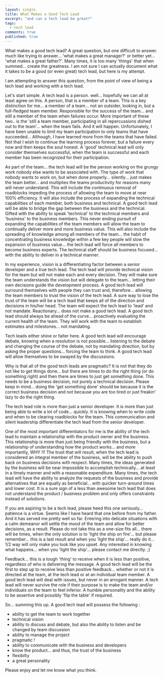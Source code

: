 ```yaml
---
layout: single
title: What Makes a Good Tech Lead
excerpt: "and can a tech lead be great?"
tags: 
  - tech lead
comments: true
published: true
---
```


What makes a good tech lead?  A great question, but one difficult to answer.  much like trying to answer... 'what makes a great manager?' or better yet... 'what makes a great father?'.  Many times, it is too many 'things' that when summed... create the greatness.  I am not sure I can actually document what it takes to be a good (or even great) tech lead, but here is my attempt.

I am attempting to answer this question, from the point of view of being a tech lead and working with a tech lead.

Let's start simple.  A tech lead is a person.  well... hopefully we can all at least agree on this.  A person, that is a member of a team.  This is a key distinction for me... a member of a team... not an outsider, looking in, but a full-fledged team member.  Responsible for the success of the team... and still a member of the team when failures occur.  More important of these two.. is the 'still a team member, participating in all repercussions dished out to the team'... when the team fails.  And it will happen.  Unfortunately, I have been unable to limit my team participation to only teams that have succeeded... Although, I have learned more from the teams that have failed.  Not that I wish to continue the learning process forever, but a failure every now and then keeps the soul honest.  A 'good' technical lead will only consider themselves successful, when the team is successful and each member has been recognized for their participation.

As part of the team... the tech lead will be the person working on the grungy work nobody else wants to be associated with.  The type of work that nobody wants to work on, but when done properly... silently... just makes the team better... and multiplies the teams productivity for reasons many will never understand.  This will include the continuous removal of roadblocks impeding the process of allowing the team to move at near 100% efficiency.  It will also include the process of expanding the technical capabilities of each member, both business and technical.  A good tech lead will be able to bridge the gap between the business and the technical.  Gifted with the ability to speak 'technical' to the technical members and 'business' to the business members.  This never ending pursuit of expanding the capabilities of the team members will allow the team to continually deliver more and more business value.  This will also include the spreading of knowledge among all  members of the team... the habit of concentrating business knowledge within a few key people will slow the expansion of business value... the tech lead will force all members to become business experts.  The technical staff should be business focused... with the ability to deliver in a technical manner.

In my experience, vision is a differentiating factor between a senior developer and a true tech lead.  The tech lead will provide technical vision for the team but will not make each and every decision.  They will make sure the team understands the vision but will delegate to the team... letting their own decisions guide the development process.  A good tech lead will surround themselves with people they can trust and, therefore... allowing the team members to trust the vision of the tech lead.  A sure way to lose the trust of the team will be a tech lead that keeps all of the direction and decisions in his/her head.  The team will expect the tech lead to 'lead' and not mandate.  Reactionary... does not make a good tech lead.  A good tech lead should always be ahead of the curve... proactively evaluating the current health of the team.  They will work with the team to establish estimates and milestones... not mandating.

Tech leads either shine or falter here.  A good tech lead will encourage 
debate, knowing when a resolution is not possible... listening to the debate and changing the 
course of the debate, not by mandating direction, 
but by asking the proper questions... forcing the team to think.  A good tech lead will allow themselves to be swayed by the discussions.

Why is that all of the good tech leads are pragmatic?  It is not that they do not like to get things done... but there are times to do the right thing (or do something right) and then there are times to just get something done.  This needs to be a business decision, not purely a technical decision.  Please keep in mind... doing the 'get something done' should be because it is the correct business decision and not because you are too tired or just freakin' lazy to do the right thing.

The tech lead role is more than just a senior developer.  It is more than just being able to write a lot of code... quickly.  It is knowing when to write code and when to be clearing roadblocks for the team.  This communication and silent leadership differentiate the tech lead from the senior developer.

One of the most important differentiators for me is the ability of the tech lead to maintain a relationship with the product owner and the business.  This relationship is more than just being friendly with the business, but a relationship of understanding how the product works... and more importantly, WHY !!!  The trust that will result, when the tech lead is considered an integral member of the business, will be the ability to push back on business decisions with respect.  Many times, the ideas generated by the business will be near impossible to accomplish technically... at least in a timely manner and with a reasonable expenditure.  Many times, the tech lead will have the ability to analyze the requests of the business and provide alternatives that are equally as beneficial... with quicker turn-around times and lower cost.  It is a sure sign of a less than awesome tech lead that does not understand the product / business problem and only offers constraints instead of solutions.

If you are aspiring to be a tech lead, please heed this one seriously... patience is a virtue.  Seems like I have heard that one before from my father.  And it has served me pretty well so far.  Entering into delicate situations with a calm demeanor will settle the mood of the team and allow for better decisions, as a result.  Please do not take this as a one-size fits all... there will be times, when the only solution is to 'light the ship on fire'... but please remember... this is a last result and when you 'light the ship'... really do it... 1/2 way will only make you look like you upset.  Any interested in knowing what happens... when you 'light the ship'... please contact me directly. ;)

Feedback... this is a tough 'thing' to receive when it is less than positive, regardless of who is delivering the message.  A good tech lead will be the first to step up to receive less than positive feedback... whether or not it is directed at the team, at the tech lead or at an individual team member.  A good tech lead will deal with issues, but never in an arrogant manner.  A tech lead will never survive the role if their purpose is to make the team and/or individuals on the team to feel inferior.  A humble personality and the ability to be assertive and possibly 'flip the table' if required.

So... summing this up.  A good tech lead will possess the following : 

- ability to get the team to work together
- technical vision
- ability to discuss and debate, but also the ability to listen and be changed by team discussion
- ability to manage the project
- pragmatic !
- ability to communicate with the business and developers
- know the product... and thus, the trust of the business
- flexibilty
- a great personality

Please enjoy and let me know what you think.
